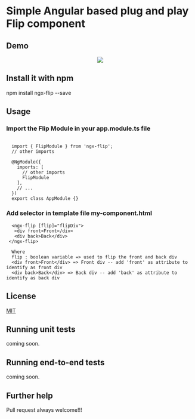 

# Simple Angular based plug and play Flip component

## Demo
<p align="center">
<img src ="https://github.com/ritsrivastava01/ngxFlip/raw/master/Flip.gif" /></p>

## Install it with npm
npm install ngx-flip --save

## Usage
### Import the Flip Module in your app.module.ts file
```
  
  import { FlipModule } from 'ngx-flip';
  // other imports 
  
  @NgModule({
    imports: [
      // other imports 
      FlipModule
    ],
    // ...
  })
  export class AppModule {}

```
### Add selector in template file my-component.html
```
  <ngx-flip [flip]="flipDiv">
   <div front>Front</div>
   <div back>Back</div>
 </ngx-flip>
 
  Where
  flip : boolean variable => used to flip the front and back div
  <div front>Front</div> => Front div -- add 'front' as attribute to identify as front div
  <div back>Back</div> => Back div -- add 'back' as attribute to identify as back div
```

## License

[MIT](https://opensource.org/licenses/MIT) 

## Running unit tests

coming soon. 

## Running end-to-end tests

coming soon.

## Further help

Pull request always welcome!!!

